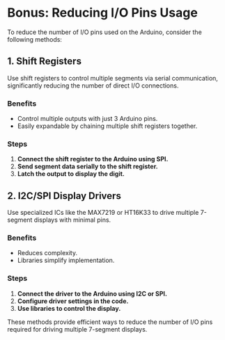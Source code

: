 # Bonus: Reducing I/O Pins Usage

To reduce the number of I/O pins used on the Arduino, consider the following methods:

## 1. Shift Registers
Use shift registers to control multiple segments via serial communication, significantly reducing the number of direct I/O connections.

### Benefits
- Control multiple outputs with just 3 Arduino pins.
- Easily expandable by chaining multiple shift registers together.

### Steps
1. **Connect the shift register to the Arduino using SPI.**
2. **Send segment data serially to the shift register.**
3. **Latch the output to display the digit.**

## 2. I2C/SPI Display Drivers
Use specialized ICs like the MAX7219 or HT16K33 to drive multiple 7-segment displays with minimal pins.

### Benefits
- Reduces complexity.
- Libraries simplify implementation.

### Steps
1. **Connect the driver to the Arduino using I2C or SPI.**
2. **Configure driver settings in the code.**
3. **Use libraries to control the display.**

These methods provide efficient ways to reduce the number of I/O pins required for driving multiple 7-segment displays.
